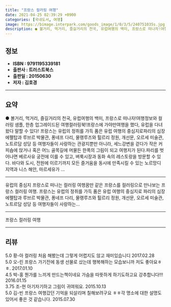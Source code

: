 ```yaml
---
title: "프랑스 컬러링 여행"
date: 2021-04-25 02:39:29 +0900
categories: [국내도서, 여행]
image: https://bimage.interpark.com/goods_image/1/0/3/5/240751035s.jpg
description: ● 볼거리, 먹거리, 즐길거리의 천국, 유럽여행의 백미, 프랑스로 떠나자!여행정보와 컬러링 샘플, 한층 업그레이드된 여행컬러링북!프랑스에 가야만여행을 했다, 유럽을 다녀왔다 말할 수 있다! 프랑스는 유럽의 정취를 가득 품은 유럽 여행의 중심지로파리의 심장 에펠탑과 루브르 박물관, 퐁네
---
```


## **정보**

- **ISBN : 9791195339181**
- **출판사 : 트러스트북스**
- **출판일 : 20150630**
- **저자 : 김호경**

------



## **요약**

●  볼거리, 먹거리, 즐길거리의 천국, 유럽여행의 백미, 프랑스로 떠나자!여행정보와 컬러링 샘플, 한층 업그레이드된 여행컬러링북!프랑스에 가야만여행을 했다, 유럽을 다녀왔다 말할 수 있다! 프랑스는 유럽의 정취를 가득 품은 유럽 여행의 중심지로파리의 심장 에펠탑과 루브르 박물관, 퐁네프 다리, 물랭루즈와 튈르리 정원, 개선문, 오르세 미술관, 노트르담 성당 등 여행자들이 사랑하는 관광지뿐만 아니라, 세느강변을 걷다가 작은 커피숍에 앉거나 혹은 어느 골목길에 머물든 한폭의 그림이 되고 여행지가 된다.파리를 벗어나면 베르사유 궁전에 이를 수 있고, 벼룩시장과 동화 속의 레스토랑을 방문할 수 있다. 바다와 도시, 전원에 이르기까지 모든 즐거움을 동시에 만족시킬 수 있는 노르망디 지역과 니스 해안, 마르세유가 ...

------

유럽의 중심지 프랑스로 떠나는 컬러링 여행꿈만 같은 프랑스를 컬러링으로 만나보는 프랑스 컬러링 여행. 프랑스는 유럽의 정취를 가득 품은 유럽 여행의 중심지로 파리의 심장 에펠탑과 루브르 박물관, 퐁네프 다리, 물랭루즈와 튈르리 정원, 개선문, 오르세 미술관, 노트르담 성당 등 여행자들이 사랑하는... 

------


프랑스 컬러링 여행 

------


## **리뷰** 

5.0 황-아 컬러링 처음 해봤는데 그렇게 어렵지도 않고 재미있습니디 2017.02.28 <br/>5.0 오-린 프랑스 가기전에 동생 선물로 샀는데 행복해하는 모습보니까 저도 좋아요ㅎㅎ. 2017.01.10 <br/>4.5 박-홍 뭔가를 느끼게 만드는책이네요 가슴을 따뜻하게 하기도하고요 강추합니다!!! 2016.01.15 <br/>3.75 조-현 아기자기하고 그림이 귀여워요. 2015.10.13 <br/>5.0 김-빈 프랑스 여행갔던 기억을 되살리며 칠해보려구요 ㅎㅎ각 명소에 대한 설명도 있어서 좋은 것 같습니다. 2015.07.30 <br/>